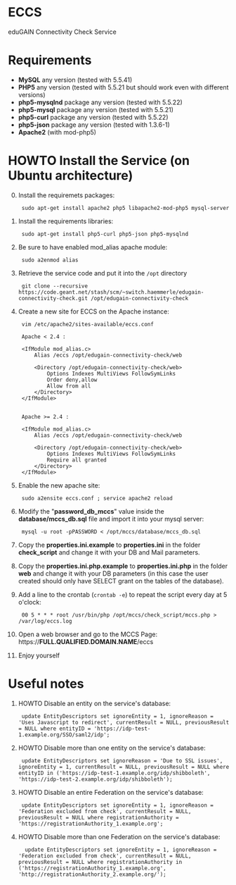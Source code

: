 # ECCS
eduGAIN Connectivity Check Service

# Requirements

- **MySQL** any version (tested with 5.5.41)
- **PHP5** any version (tested with 5.5.21 but should work even with different versions)
- **php5-mysqlnd** package any version (tested with 5.5.22)
- **php5-mysql** package any version (tested with 5.5.21)
- **php5-curl** package any version (tested with 5.5.22)
- **php5-json** package any version (tested with 1.3.6-1)
- **Apache2** (with mod-php5) 

# HOWTO Install the Service (on Ubuntu architecture)

0. Install the requiremets packages:

        sudo apt-get install apache2 php5 libapache2-mod-php5 mysql-server

1. Install the requirements libraries:
      
        sudo apt-get install php5-curl php5-json php5-mysqlnd

2. Be sure to have enabled mod_alias apache module: 

        sudo a2enmod alias

3. Retrieve the service code and put it into the `/opt` directory

        git clone --recursive https://code.geant.net/stash/scm/~switch.haemmerle/edugain-connectivity-check.git /opt/edugain-connectivity-check

4. Create a new site for ECCS on the Apache instance:

        vim /etc/apache2/sites-available/eccs.conf
   
        Apache < 2.4 : 

        <IfModule mod_alias.c>
            Alias /eccs /opt/edugain-connectivity-check/web

            <Directory /opt/edugain-connectivity-check/web>
                Options Indexes MultiViews FollowSymLinks
                Order deny,allow
                Allow from all
            </Directory>
        </IfModule>

        
        Apache >= 2.4 :

        <IfModule mod_alias.c>
            Alias /eccs /opt/edugain-connectivity-check/web

            <Directory /opt/edugain-connectivity-check/web>
                Options Indexes MultiViews FollowSymLinks
                Require all granted
            </Directory>
        </IfModule>

5. Enable the new apache site:

        sudo a2ensite eccs.conf ; service apache2 reload

6. Modify the "**password_db_mccs**" value inside the **database/mccs_db.sql** file and import it into your mysql server:

        mysql -u root -pPASSWORD < /opt/mccs/database/mccs_db.sql

7. Copy the **properties.ini.example** to **properties.ini** in the folder **check_script** and change it with your DB and Mail parameters.

8. Copy the **properties.ini.php.example** to **properties.ini.php** in the folder **web** and change it with your DB parameters (in this case the user created should only have SELECT grant on the tables of the database).

9. Add a line to the crontab (`crontab -e`) to repeat the script every day at 5 o'clock:

        00 5 * * * root /usr/bin/php /opt/mccs/check_script/mccs.php > /var/log/eccs.log
  
10. Open a web browser and go to the MCCS Page: https://**FULL.QUALIFIED.DOMAIN.NAME**/eccs

11. Enjoy yourself

# Useful notes
1. HOWTO Disable an entity on the service's database:

        update EntityDescriptors set ignoreEntity = 1, ignoreReason = 'Uses Javascript to redirect', currentResult = NULL, previousResult = NULL where entityID = 'https://idp-test-1.example.org/SSO/saml2/idp';

2. HOWTO Disable more than one entity on the service's database:

        update EntityDescriptors set ignoreReason = 'Due to SSL issues', ignoreEntity = 1, currentResult = NULL, previousResult = NULL where entityID in ('https://idp-test-1.example.org/idp/shibboleth', 'https://idp-test-2.example.org/idp/shibboleth');

3. HOWTO Disable an entire Federation on the service's database:

        update EntityDescriptors set ignoreEntity = 1, ignoreReason = 'Federation excluded from check', currentResult = NULL, previousResult = NULL where registrationAuthority = 'https://registrationAuthority_1.example.org';

4. HOWTO Disable more than one Federation on the service's database:

         update EntityDescriptors set ignoreEntity = 1, ignoreReason = 'Federation excluded from check', currentResult = NULL, previousResult = NULL where registrationAuthority in ('https://registrationAuthority_1.example.org', 'http://registrationAuthority_2.example.org/');
